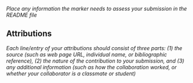 _Place any information the marker needs to assess your submission in the README file_

## Attributions

_Each line/entry of your attributions should consist of three parts: (1) the source (such as web page URL, individual name, or bibliographic reference), (2) the nature of the contribution to your submission, and (3) any additional information (such as how the collaboration worked, or whether your collaborator is a classmate or student)_
